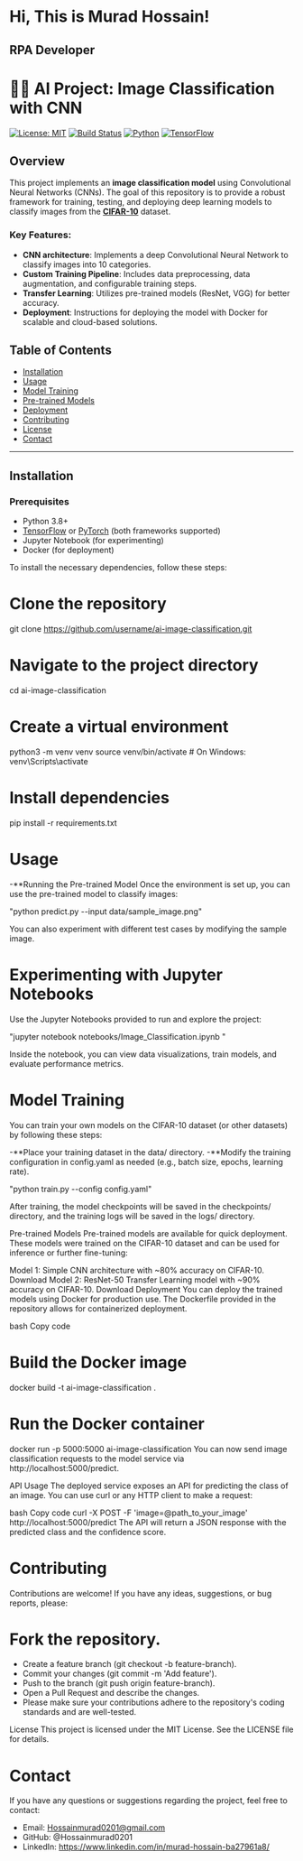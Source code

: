 <h1>Hi, This is Murad Hossain! 
<h2> RPA Developer 

# 👨‍💻 AI Project: **Image Classification with CNN**

[![License: MIT](https://img.shields.io/badge/License-MIT-green.svg)](https://opensource.org/licenses/MIT)
[![Build Status](https://travis-ci.org/username/repo.svg?branch=main)](https://travis-ci.org/username/repo)
[![Python](https://img.shields.io/badge/Made%20with-Python-1f425f.svg)](https://www.python.org/)
[![TensorFlow](https://img.shields.io/badge/Made%20with-TensorFlow-FF6F00.svg)](https://www.tensorflow.org/)

## Overview

This project implements an **image classification model** using Convolutional Neural Networks (CNNs). The goal of this repository is to provide a robust framework for training, testing, and deploying deep learning models to classify images from the **[CIFAR-10](https://www.cs.toronto.edu/~kriz/cifar.html)** dataset.

### Key Features:

- **CNN architecture**: Implements a deep Convolutional Neural Network to classify images into 10 categories.
- **Custom Training Pipeline**: Includes data preprocessing, data augmentation, and configurable training steps.
- **Transfer Learning**: Utilizes pre-trained models (ResNet, VGG) for better accuracy.
- **Deployment**: Instructions for deploying the model with Docker for scalable and cloud-based solutions.

## Table of Contents

- [Installation](#installation)
- [Usage](#usage)
- [Model Training](#model-training)
- [Pre-trained Models](#pre-trained-models)
- [Deployment](#deployment)
- [Contributing](#contributing)
- [License](#license)
- [Contact](#contact)

---

## Installation

### Prerequisites

- Python 3.8+
- [TensorFlow](https://www.tensorflow.org/) or [PyTorch](https://pytorch.org/) (both frameworks supported)
- Jupyter Notebook (for experimenting)
- Docker (for deployment)

To install the necessary dependencies, follow these steps:


# Clone the repository
git clone https://github.com/username/ai-image-classification.git

# Navigate to the project directory
cd ai-image-classification

# Create a virtual environment
python3 -m venv venv
source venv/bin/activate  # On Windows: venv\Scripts\activate

# Install dependencies
pip install -r requirements.txt

# Usage
-**Running the Pre-trained Model
Once the environment is set up, you can use the pre-trained model to classify images:

"python predict.py --input data/sample_image.png"

You can also experiment with different test cases by modifying the sample image.

# Experimenting with Jupyter Notebooks
 Use the Jupyter Notebooks provided to run and explore the project:


"jupyter notebook notebooks/Image_Classification.ipynb "

Inside the notebook, you can view data visualizations, train models, and evaluate performance metrics.

# Model Training
You can train your own models on the CIFAR-10 dataset (or other datasets) by following these steps:

-**Place your training dataset in the data/ directory.
-**Modify the training configuration in config.yaml as needed (e.g., batch size, epochs, learning rate).

"python train.py --config config.yaml"

After training, the model checkpoints will be saved in the checkpoints/ directory, and the training logs will be saved in the logs/ directory.

Pre-trained Models
Pre-trained models are available for quick deployment. These models were trained on the CIFAR-10 dataset and can be used for inference or further fine-tuning:

Model 1: Simple CNN architecture with ~80% accuracy on CIFAR-10. Download
Model 2: ResNet-50 Transfer Learning model with ~90% accuracy on CIFAR-10. Download
Deployment
You can deploy the trained models using Docker for production use. The Dockerfile provided in the repository allows for containerized deployment.

bash
Copy code
# Build the Docker image
docker build -t ai-image-classification .

# Run the Docker container
docker run -p 5000:5000 ai-image-classification
You can now send image classification requests to the model service via http://localhost:5000/predict.

API Usage
The deployed service exposes an API for predicting the class of an image. You can use curl or any HTTP client to make a request:

bash
Copy code
curl -X POST -F 'image=@path_to_your_image' http://localhost:5000/predict
The API will return a JSON response with the predicted class and the confidence score.

# Contributing
Contributions are welcome! If you have any ideas, suggestions, or bug reports, please:

# Fork the repository.
- Create a feature branch (git checkout -b feature-branch).
- Commit your changes (git commit -m 'Add feature').
- Push to the branch (git push origin feature-branch).
- Open a Pull Request and describe the changes.
- Please make sure your contributions adhere to the repository's coding standards and are well-tested.

License
This project is licensed under the MIT License. See the LICENSE file for details.

# Contact
If you have any questions or suggestions regarding the project, feel free to contact:

- Email: Hossainmurad0201@gmail.com
- GitHub: @Hossainmurad0201
- LinkedIn: https://www.linkedin.com/in/murad-hossain-ba27961a8/

